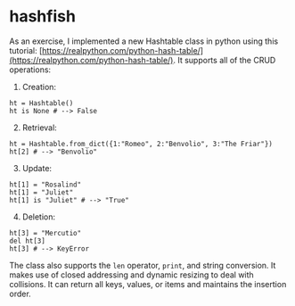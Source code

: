 # hashfish

As an exercise, I implemented a new Hashtable class in python using this tutorial: [https://realpython.com/python-hash-table/](https://realpython.com/python-hash-table/).
It supports all of the CRUD operations:

1. Creation:

```
ht = Hashtable()
ht is None # --> False
```

2. Retrieval:

```
ht = Hashtable.from_dict({1:"Romeo", 2:"Benvolio", 3:"The Friar"})
ht[2] # --> "Benvolio"
```

3. Update:

```
ht[1] = "Rosalind"
ht[1] = "Juliet"
ht[1] is "Juliet" # --> "True"
```

4. Deletion:

```
ht[3] = "Mercutio"
del ht[3]
ht[3] # --> KeyError
```

The class also supports the ```len``` operator, ```print```, and string conversion. It makes use of closed addressing and dynamic resizing to deal with collisions. 
It can return all keys, values, or items and maintains the insertion order.
